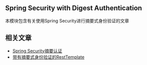 ## Spring Security with Digest Authentication

本模块包含有关使用Spring Security进行摘要式身份验证的文章

## 相关文章

+ [Spring Security摘要认证](http://tu-yucheng.github.io/springsecurity/2023/05/17/spring-security-digest-authentication.html)
+ [带有摘要式身份验证的RestTemplate](http://tu-yucheng.github.io/springsecurity/2023/05/17/resttemplate-digest-authentication.html)